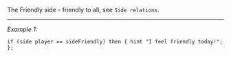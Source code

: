 The Friendly side - friendly to all, see `Side relations`.


---
*Example 1:*
```sqf
if (side player == sideFriendly) then { hint "I feel friendly today!"; };
```